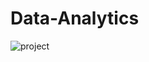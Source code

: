 # Data-Analytics
![project](https://github.com/user-attachments/assets/bbf4c8e1-50fd-4afa-ae10-eacd9b15e57c)
